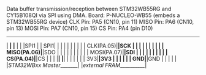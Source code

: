 Data buffer transmission/reception between STM32WB55RG and CY15B108QI via SPI using DMA.
Board: P-NUCLEO-WB55 (embeds a STM32WB55RG device)
CLK Pin: PA5 (CN10, pin 11)
MISO Pin: PA6 (CN10, pin 13)
MOSI Pin: PA7 (CN10, pin 15)
CS Pin: PA4 (pin D10) 
 _________________________                       __________________________ 
|           ______________|                      |______________           |
|          |SPI1          |                      |          SPI1|          | 
|          |              |                      |              |          | 
|          |    CLK(PA.05)|______________________|SCK           |          | 
|          |              |                      |              |          | 
|          |   MISO(PA.06)|______________________|SDO           |          | 
|          |              |                      |              |          | 
|          |   MOSI(PA.07)|______________________|SDI           |          | 
|          |              |                      |              |          |
|          |     CS(PA.04)|______________________|CS            |          | 
|          |______________|                      |______________|          | 
|                         |                      |                         | 
|                      3V3|______________________|3V3                      | 
|                         |                      |                         |
|                      GND|______________________|GND                      | 
|                         |                      |                         | 
|_STM32WBxx Master________|                      |_external FRAM___________|